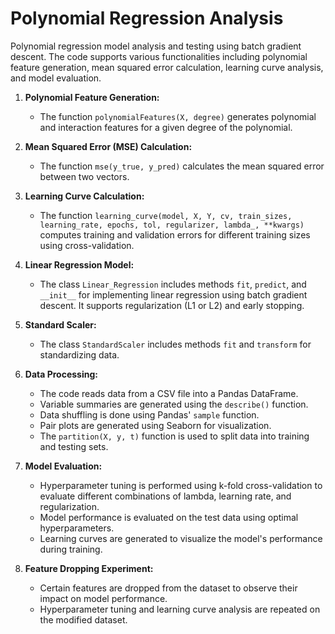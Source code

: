 # Polynomial Regression Analysis
Polynomial regression model analysis and testing using batch gradient descent. The code supports various functionalities including polynomial feature generation, mean squared error calculation, learning curve analysis, and model evaluation.

1. **Polynomial Feature Generation:**
   - The function `polynomialFeatures(X, degree)` generates polynomial and interaction features for a given degree of the polynomial.

2. **Mean Squared Error (MSE) Calculation:**
   - The function `mse(y_true, y_pred)` calculates the mean squared error between two vectors.

3. **Learning Curve Calculation:**
   - The function `learning_curve(model, X, Y, cv, train_sizes, learning_rate, epochs, tol, regularizer, lambda_, **kwargs)` computes training and validation errors for different training sizes using cross-validation.

4. **Linear Regression Model:**
   - The class `Linear_Regression` includes methods `fit`, `predict`, and `__init__` for implementing linear regression using batch gradient descent. It supports regularization (L1 or L2) and early stopping.

5. **Standard Scaler:**
   - The class `StandardScaler` includes methods `fit` and `transform` for standardizing data.

6. **Data Processing:**
   - The code reads data from a CSV file into a Pandas DataFrame.
   - Variable summaries are generated using the `describe()` function.
   - Data shuffling is done using Pandas' `sample` function.
   - Pair plots are generated using Seaborn for visualization.
   - The `partition(X, y, t)` function is used to split data into training and testing sets.

7. **Model Evaluation:**
   - Hyperparameter tuning is performed using k-fold cross-validation to evaluate different combinations of lambda, learning rate, and regularization.
   - Model performance is evaluated on the test data using optimal hyperparameters.
   - Learning curves are generated to visualize the model's performance during training.

8. **Feature Dropping Experiment:**
   - Certain features are dropped from the dataset to observe their impact on model performance.
   - Hyperparameter tuning and learning curve analysis are repeated on the modified dataset.

